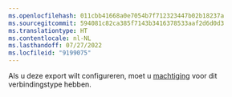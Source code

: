 ```yaml
---
ms.openlocfilehash: 011cbb41668a0e7054b7f712323447b02b18237a
ms.sourcegitcommit: 594081c82ca385f7143b3416378533aaf2d6d0d3
ms.translationtype: HT
ms.contentlocale: nl-NL
ms.lasthandoff: 07/27/2022
ms.locfileid: "9199075"
---
```

Als u deze export wilt configureren, moet u [machtiging](../export-destinations.md#set-up-a-new-export) voor dit verbindingstype hebben.
